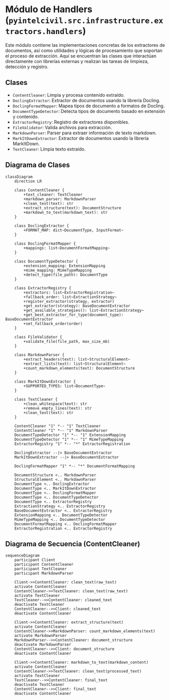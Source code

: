 # Módulo de Handlers (`pyintelcivil.src.infrastructure.extractors.handlers`)

Este módulo contiene las implementaciones concretas de los extractores de documentos, así como utilidades y lógicas de procesamiento que soportan el proceso de extracción. Aquí se encuentran las clases que interactúan directamente con librerías externas y realizan las tareas de limpieza, detección y registro.

## Clases

-   `ContentCleaner`: Limpia y procesa contenido extraído.
-   `DoclingExtractor`: Extractor de documentos usando la librería Docling.
-   `DoclingFormatMapper`: Mapea tipos de documento a formatos de Docling.
-   `DocumentTypeDetector`: Detecta tipos de documento basado en extensión y contenido.
-   `ExtractorRegistry`: Registro de extractores disponibles.
-   `FileValidator`: Valida archivos para extracción.
-   `MarkdownParser`: Parser para extraer información de texto markdown.
-   `MarkItDownExtractor`: Extractor de documentos usando la librería MarkItDown.
-   `TextCleaner`: Limpia texto extraído.

## Diagrama de Clases

```mermaid
classDiagram
    direction LR

    class ContentCleaner {
        +text_cleaner: TextCleaner
        +markdown_parser: MarkdownParser
        +clean_text(text): str
        +extract_structure(text): DocumentStructure
        +markdown_to_text(markdown_text): str
    }

    class DoclingExtractor {
        +FORMAT_MAP: dict~DocumentType, InputFormat~
    }

    class DoclingFormatMapper {
        +mappings: list~DocumentFormatMapping~
    }

    class DocumentTypeDetector {
        +extension_mapping: ExtensionMapping
        +mime_mapping: MimeTypeMapping
        +detect_type(file_path): DocumentType
    }

    class ExtractorRegistry {
        +extractors: list~ExtractorRegistration~
        +fallback_order: list~ExtractionStrategy~
        +register_extractor(strategy, extractor)
        +get_extractor(strategy): BaseDocumentExtractor
        +get_available_strategies(): list~ExtractionStrategy~
        +get_best_extractor_for_type(document_type): BaseDocumentExtractor
        +set_fallback_order(order)
    }

    class FileValidator {
        +validate_file(file_path, max_size_mb)
    }

    class MarkdownParser {
        +extract_headers(text): list~StructuralElement~
        +extract_lists(text): list~StructuralElement~
        +count_markdown_elements(text): DocumentStructure
    }

    class MarkItDownExtractor {
        +SUPPORTED_TYPES: list~DocumentType~
    }

    class TextCleaner {
        +clean_whitespace(text): str
        +remove_empty_lines(text): str
        +clean_text(text): str
    }

    ContentCleaner "1" *-- "1" TextCleaner
    ContentCleaner "1" *-- "1" MarkdownParser
    DocumentTypeDetector "1" *-- "1" ExtensionMapping
    DocumentTypeDetector "1" *-- "1" MimeTypeMapping
    ExtractorRegistry "1" *-- "*" ExtractorRegistration

    DoclingExtractor --|> BaseDocumentExtractor
    MarkItDownExtractor --|> BaseDocumentExtractor

    DoclingFormatMapper "1" *-- "*" DocumentFormatMapping

    DocumentStructure <.. MarkdownParser
    StructuralElement <.. MarkdownParser
    DocumentType <.. DoclingExtractor
    DocumentType <.. MarkItDownExtractor
    DocumentType <.. DoclingFormatMapper
    DocumentType <.. DocumentTypeDetector
    DocumentType <.. ExtractorRegistry
    ExtractionStrategy <.. ExtractorRegistry
    BaseDocumentExtractor <.. ExtractorRegistry
    ExtensionMapping <.. DocumentTypeDetector
    MimeTypeMapping <.. DocumentTypeDetector
    DocumentFormatMapping <.. DoclingFormatMapper
    ExtractorRegistration <.. ExtractorRegistry
```

## Diagrama de Secuencia (ContentCleaner)

```mermaid
sequenceDiagram
    participant Client
    participant ContentCleaner
    participant TextCleaner
    participant MarkdownParser

    Client->>ContentCleaner: clean_text(raw_text)
    activate ContentCleaner
    ContentCleaner->>TextCleaner: clean_text(raw_text)
    activate TextCleaner
    TextCleaner-->>ContentCleaner: cleaned_text
    deactivate TextCleaner
    ContentCleaner-->>Client: cleaned_text
    deactivate ContentCleaner

    Client->>ContentCleaner: extract_structure(text)
    activate ContentCleaner
    ContentCleaner->>MarkdownParser: count_markdown_elements(text)
    activate MarkdownParser
    MarkdownParser-->>ContentCleaner: document_structure
    deactivate MarkdownParser
    ContentCleaner-->>Client: document_structure
    deactivate ContentCleaner

    Client->>ContentCleaner: markdown_to_text(markdown_content)
    activate ContentCleaner
    ContentCleaner->>TextCleaner: clean_text(processed_text)
    activate TextCleaner
    TextCleaner-->>ContentCleaner: final_text
    deactivate TextCleaner
    ContentCleaner-->>Client: final_text
    deactivate ContentCleaner
```
